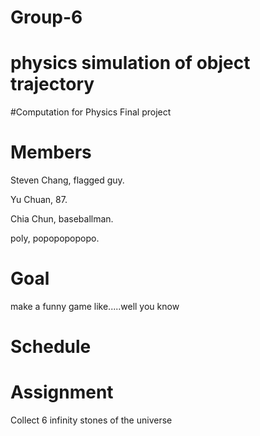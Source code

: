 # Group-6
# physics simulation of object trajectory
#Computation for Physics Final project
# Members
Steven Chang, flagged guy.

Yu Chuan, 87.

Chia Chun, baseballman.

poly, popopopopopo.
# Goal
make a funny game like.....well you know
# Schedule
# Assignment
Collect 6 infinity stones of the universe
